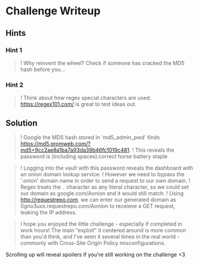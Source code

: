 # Challenge Writeup

## Hints

### Hint 1

>! Why reinvent the wheel? Check if someone has cracked the MD5 hash before you...

### Hint 2

>! Think about how regex special characters are used. https://regex101.com/ is great to test ideas out.

## Solution

>! Google the MD5 hash stored in 'md5_admin_pwd' finds https://md5.gromweb.com/?md5=9cc2ae8a1ba7a93da39b46fc1019c481. 
>! This reveals the password is (including spaces):correct horse battery staple

>! Logging into the vault with this password reveals the dashboard with an onion domain lookup service.
>! However we need to bypass the '.onion' domain name in order to send a request to our own domain.
>! Regex treats the `.` character as any literal character, so we could set our domain as google.com/Aonion and it would still match.
>! Using http://requestrepo.com, we can enter our generated domain as 0gno3uxx.requestrepo.com/Aonion to receieve a GET request, leaking the IP address.

> I hope you enjoyed the little challenge - especially if completed in work hours!
> The main "exploit" it centered around is more common than you'd think, and I've seen it several times in the real world - commonly with Cross-Site Origin Policy misconfigurations. 











































































 Scrolling up will reveal spoilers if you're still working on the challenge <3
